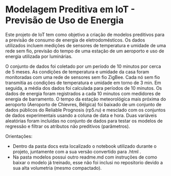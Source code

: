 # Modelagem Preditiva em IoT - Previsão de Uso de Energia

Este projeto de IoT tem como objetivo a criação de modelos preditivos para 
a previsão de consumo de energia de eletrodomésticos. Os dados utilizados 
incluem medições de sensores de temperatura e umidade de uma rede sem fio, 
previsão do tempo de uma estação de um aeroporto e uso de energia utilizada por
luminárias. 

O conjunto de dados foi coletado por um período de 10 minutos por cerca de
5 meses. As condições de temperatura e umidade da casa foram monitoradas com 
uma rede de sensores sem fio ZigBee. Cada nó sem fio transmitia as condições
de temperatura e umidade em torno de 3 min. Em seguida, a média dos dados foi
calculada para períodos de 10 minutos. Os dados de energia foram registrados
a cada 10 minutos com medidores de energia de barramento. O tempo da estação
meteorológica mais próxima do aeroporto (Aeroporto de Chievres, Bélgica) foi
baixado de um conjunto de dados públicos do Reliable Prognosis (rp5.ru) e mesclado
com os conjuntos de dados experimentais usando a coluna de data e hora. Duas variáveis
aleatórias foram incluídas no conjunto de dados para testar os modelos de
regressão e filtrar os atributos não preditivos (parâmetros).

Orientações:

- Dentro da pasta docs esta localizado o notebook utilizado durante o projeto, juntamente com a sua versão convertido para .html .
- Na pasta modelos possui outro readme.md com instruções de como baixar o modelo já treinado, esse não foi inclusi no repositorio devido a sua alta volumetria (mesmo compactado).
